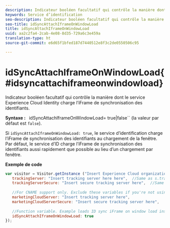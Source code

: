 ```yaml
---
description: Indicateur booléen facultatif qui contrôle la manière dont le service Experience Cloud Identity charge l’iFrame de synchronisation des identifiants.
keywords: Service d’identification
seo-description: Indicateur booléen facultatif qui contrôle la manière dont le service Experience Cloud Identity charge l’iFrame de synchronisation des identifiants.
seo-title: idSyncAttachIframeOnWindowLoad
title: idSyncAttachIframeOnWindowLoad
uuid: aa2c2fa4-2cab-4e08-8d35-729a6c3e459a
translation-type: ht
source-git-commit: e6d65f1bfed187d7440512e8f3c2de0550506c95

---
```



# idSyncAttachIframeOnWindowLoad{#idsyncattachiframeonwindowload}

Indicateur booléen facultatif qui contrôle la manière dont le service Experience Cloud Identity charge l’iFrame de synchronisation des identifiants.

**Syntaxe :** ` `idSyncAttachIframeOnWindowLoad= true|false`` (la valeur par défaut est `false`).

Si `idSyncAttachIframeOnWindowLoad: true`, le service d’identification charge l’iFrame de synchronisation des identifiants au chargement de la fenêtre. Par défaut, le service d’ID charge l’iFrame de synchronisation des identifiants aussi rapidement que possible au lieu d’un chargement par fenêtre.

**Exemple de code**

```js
var visitor = Visitor.getInstance ("Insert Experience Cloud organization ID here",{ 
   trackingServer: "Insert tracking server here here",  //Same as s.trackingServer 
   trackingServerSecure: "Insert secure tracking server here",  //Same as s.trackingServerSecure 
 
   //For CNAME support only. Exclude these variables if you're not using CNAME 
   marketingCloudServer: "Insert tracking server here", 
   marketingCloudServerSecure: "Insert secure tracking server here", 
 
   //Function variable. Example loads ID sync iFrame on window load instad of ASAP. 
   idSyncAttachIframeOnWindowLoad: true 
});
```

